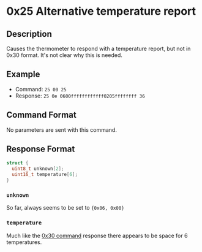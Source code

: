 # 0x25 Alternative temperature report

## Description

Causes the thermometer to respond with a temperature report, but not in 0x30 format. It's not clear why this is needed.

## Example

* Command: `25 00 25`
* Response: `25 0e 0600ffffffffffff0205ffffffff 36`

## Command Format

No parameters are sent with this command.

## Response Format

```c
struct {
  uint8_t unknown[2];
  uint16_t temperature[6];
}
```

### `unknown`

So far, always seems to be set to `{0x06, 0x00}`

### `temperature`

Much like the [0x30 command](./0x30-send-temp-report.md) response there appears to be space for 6 temperatures.
